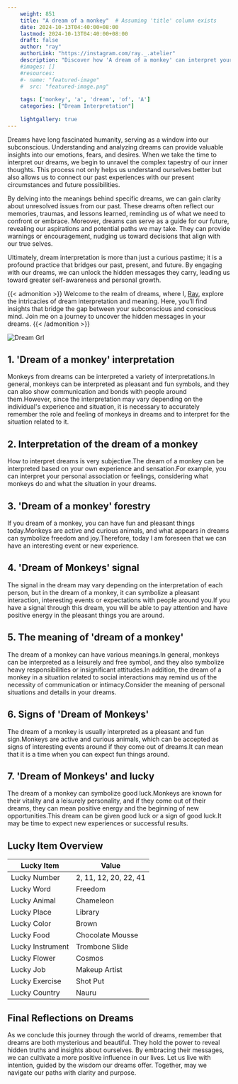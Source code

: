 ```yaml
---
    weight: 851
    title: "A dream of a monkey"  # Assuming 'title' column exists
    date: 2024-10-13T04:40:00+08:00
    lastmod: 2024-10-13T04:40:00+08:00
    draft: false
    author: "ray"
    authorLink: "https://instagram.com/ray._.atelier"
    description: "Discover how 'A dream of a monkey' can interpret your future and uncover its significant meanings in your life."
    #images: []
    #resources:
    #- name: "featured-image"
    #  src: "featured-image.png"
    
    tags: ['monkey', 'a', 'dream', 'of', 'A']
    categories: ["Dream Interpretation"]
    
    lightgallery: true
---
```

    
Dreams have long fascinated humanity, serving as a window into our subconscious. Understanding and analyzing dreams can provide valuable insights into our emotions, fears, and desires. When we take the time to interpret our dreams, we begin to unravel the complex tapestry of our inner thoughts. This process not only helps us understand ourselves better but also allows us to connect our past experiences with our present circumstances and future possibilities.

By delving into the meanings behind specific dreams, we can gain clarity about unresolved issues from our past. These dreams often reflect our memories, traumas, and lessons learned, reminding us of what we need to confront or embrace. Moreover, dreams can serve as a guide for our future, revealing our aspirations and potential paths we may take. They can provide warnings or encouragement, nudging us toward decisions that align with our true selves.

Ultimately, dream interpretation is more than just a curious pastime; it is a profound practice that bridges our past, present, and future. By engaging with our dreams, we can unlock the hidden messages they carry, leading us toward greater self-awareness and personal growth.

{{< admonition >}}
Welcome to the realm of dreams, where I, [Ray](https://instagram.com/ray._.atelier), explore the intricacies of dream interpretation and meaning. Here, you’ll find insights that bridge the gap between your subconscious and conscious mind. Join me on a journey to uncover the hidden messages in your dreams.
{{< /admonition >}}

![Dream Grl](https://cdn.pixabay.com/photo/2017/11/02/03/35/gothic-2910057_1280.jpg "Dream Grl")

## 1. 'Dream of a monkey' interpretation
Monkeys from dreams can be interpreted a variety of interpretations.In general, monkeys can be interpreted as pleasant and fun symbols, and they can also show communication and bonds with people around them.However, since the interpretation may vary depending on the individual's experience and situation, it is necessary to accurately remember the role and feeling of monkeys in dreams and to interpret for the situation related to it.

## 2. Interpretation of the dream of a monkey
How to interpret dreams is very subjective.The dream of a monkey can be interpreted based on your own experience and sensation.For example, you can interpret your personal association or feelings, considering what monkeys do and what the situation in your dreams.

## 3. 'Dream of a monkey' forestry
If you dream of a monkey, you can have fun and pleasant things today.Monkeys are active and curious animals, and what appears in dreams can symbolize freedom and joy.Therefore, today I am foreseen that we can have an interesting event or new experience.

## 4. 'Dream of Monkeys' signal
The signal in the dream may vary depending on the interpretation of each person, but in the dream of a monkey, it can symbolize a pleasant interaction, interesting events or expectations with people around you.If you have a signal through this dream, you will be able to pay attention and have positive energy in the pleasant things you are around.

## 5. The meaning of 'dream of a monkey'
The dream of a monkey can have various meanings.In general, monkeys can be interpreted as a leisurely and free symbol, and they also symbolize heavy responsibilities or insignificant attitudes.In addition, the dream of a monkey in a situation related to social interactions may remind us of the necessity of communication or intimacy.Consider the meaning of personal situations and details in your dreams.

## 6. Signs of 'Dream of Monkeys'
The dream of a monkey is usually interpreted as a pleasant and fun sign.Monkeys are active and curious animals, which can be accepted as signs of interesting events around if they come out of dreams.It can mean that it is a time when you can expect fun things around.

## 7. 'Dream of Monkeys' and lucky
The dream of a monkey can symbolize good luck.Monkeys are known for their vitality and a leisurely personality, and if they come out of their dreams, they can mean positive energy and the beginning of new opportunities.This dream can be given good luck or a sign of good luck.It may be time to expect new experiences or successful results.

## Lucky Item Overview
| Lucky Item          | Value              |
|---------------|--------------------|
| Lucky Number        | 2, 11, 12, 20, 22, 41  |
| Lucky Word          | Freedom |
| Lucky Animal        | Chameleon |
| Lucky Place         | Library     |
| Lucky Color         | Brown     |
| Lucky Food          | Chocolate Mousse      |
| Lucky Instrument    | Trombone Slide |
| Lucky Flower        | Cosmos    |
| Lucky Job           | Makeup Artist       |
| Lucky Exercise      | Shot Put  |
| Lucky Country       | Nauru    |


##  Final Reflections on Dreams

As we conclude this journey through the world of dreams, remember that dreams are both mysterious and beautiful. They hold the power to reveal hidden truths and insights about ourselves. By embracing their messages, we can cultivate a more positive influence in our lives. Let us live with intention, guided by the wisdom our dreams offer. Together, may we navigate our paths with clarity and purpose.

